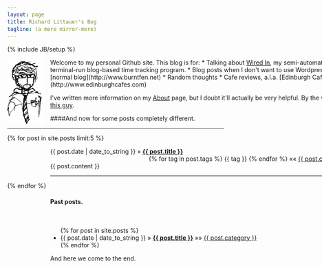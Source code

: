 ```yaml
---
layout: page
title: Richard Littauer's Bog
tagline: (a mere mirror-mere)
---
```

{% include JB/setup %}

<div style="width:800px;">
<img style="float:left;padding-right:15px;" src="images/inktank.png" /> 
Welcome to my personal Github site. This blog is for:  
 * Talking about <a href="http://github.com/RichardLitt/wired-in">Wired In</a>, my
semi-automatic terminal-run blog-based time tracking program.  
 * Blog posts when I don't want to use Wordpress on my [normal
   blog](http://www.burntfen.net)
 * Random thoughts
 * Cafe reviews, a.l.a. [Edinburgh
   Cafes](http://www.edinburghcafes.com)

I've written more information on my <a href="about.html">About</a> page, but I
doubt it'll actually be very helpful. By the way, I am <a href="http://www.burntfen.net">this guy</a>.  
</div>

####And now for some posts completely different. 

<hr />

{% for post in site.posts limit:5 %}
  <div style="width:700px;padding-left:100px;">
  <span>{{ post.date | date_to_string }}</span> &raquo; <a href="{{ BASE_PATH }}{{ post.url }}"><b>{{ post.title }}</b></a>
  <div style="float:right;">      
    <span>{% for tag in post.tags %} {{ tag }} {% endfor %} </span>
    &laquo;&laquo;
    <span><a href="{{ BASE_PATH }}categories.html#{{ post.category }}-ref">
      {{ post.category }}
    </a></span>
  </div>
  <br /><br />
  <span>{{ post.content }}</span>
  <br />
  <hr />
  </div>
{% endfor %}

<div style="width:800px;padding-left:100px;">
<h4>Past posts.</h4>
<br />
<ul class="posts">
  {% for post in site.posts %}
    <li><span>{{ post.date | date_to_string }}</span> &raquo; <a href="{{ BASE_PATH }}{{ post.url }}"><b>{{ post.title }}</b></a>
      &raquo;&raquo;
      <span>
      <a href="{{ BASE_PATH }}categories.html#{{ post.category }}-ref">
        {{ post.category }}
      </a>
      </span>
    </li>
  {% endfor %}
</ul>

And here we come to the end. 
</div>
